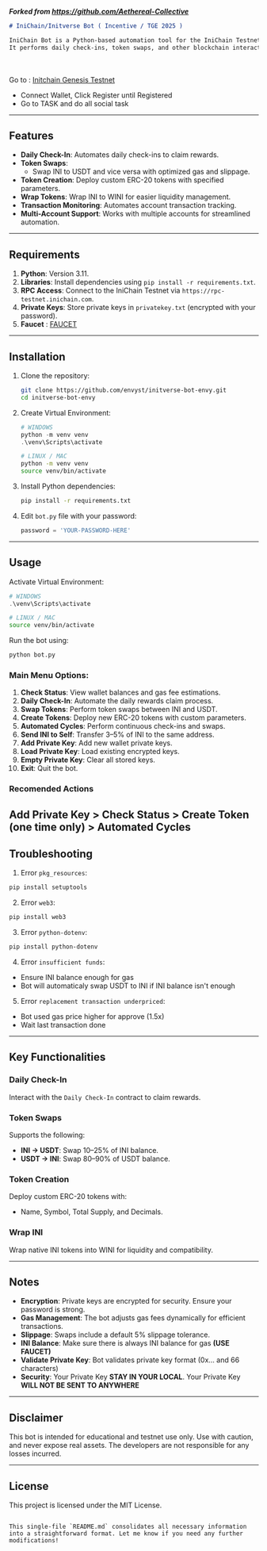 ***Forked from https://github.com/Aethereal-Collective***

```markdown
# IniChain/Initverse Bot ( Incentive / TGE 2025 )

IniChain Bot is a Python-based automation tool for the IniChain Testnet. 
It performs daily check-ins, token swaps, and other blockchain interactions, simplifying tasks for users.
```

<br><br> Go to : [Initchain Genesis Testnet](https://candy.inichain.com?invite=0S5DVUTY7X53WF6TL9TDON25B)
- Connect Wallet, Click Register until Registered
- Go to TASK and do all social task

---

## Features

- **Daily Check-In**: Automates daily check-ins to claim rewards.
- **Token Swaps**:
  - Swap INI to USDT and vice versa with optimized gas and slippage.
- **Token Creation**: Deploy custom ERC-20 tokens with specified parameters.
- **Wrap Tokens**: Wrap INI to WINI for easier liquidity management.
- **Transaction Monitoring**: Automates account transaction tracking.
- **Multi-Account Support**: Works with multiple accounts for streamlined automation.

---

## Requirements

1. **Python**: Version 3.11.
2. **Libraries**: Install dependencies using `pip install -r requirements.txt`.
3. **RPC Access**: Connect to the IniChain Testnet via `https://rpc-testnet.inichain.com`.
4. **Private Keys**: Store private keys in `privatekey.txt` (encrypted with your password).
5. **Faucet** : [FAUCET](https://faucet-testnet.inichain.com/)

---

## Installation

1. Clone the repository:
   ```bash
   git clone https://github.com/envyst/initverse-bot-envy.git
   cd initverse-bot-envy
   ```

2. Create Virtual Environment:
   ```powershell
   # WINDOWS
   python -m venv venv
   .\venv\Scripts\activate
   ```
   ```bash
   # LINUX / MAC
   python -m venv venv
   source venv/bin/activate
   ```

3. Install Python dependencies:
   ```bash
   pip install -r requirements.txt
   ```

4. Edit `bot.py` file with your password:
   ```py
   password = 'YOUR-PASSWORD-HERE'
   ```

---

## Usage

Activate Virtual Environment:
```powershell
# WINDOWS
.\venv\Scripts\activate
```
```bash
# LINUX / MAC
source venv/bin/activate
```

Run the bot using:
```bash
python bot.py
```

### Main Menu Options:
1. **Check Status**: View wallet balances and gas fee estimations.
2. **Daily Check-In**: Automate the daily rewards claim process.
3. **Swap Tokens**: Perform token swaps between INI and USDT.
4. **Create Tokens**: Deploy new ERC-20 tokens with custom parameters.
5. **Automated Cycles**: Perform continuous check-ins and swaps.
6. **Send INI to Self**: Transfer 3–5% of INI to the same address.
7. **Add Private Key**: Add new wallet private keys.
8. **Load Private Key**: Load existing encrypted keys.
9. **Empty Private Key**: Clear all stored keys.
10. **Exit**: Quit the bot.

### Recomended Actions
**Add Private Key** > **Check Status** > **Create Token** (one time only) > **Automated Cycles**
---

## Troubleshooting

1. Error `pkg_resources`:
```bash
pip install setuptools
```

2. Error `web3`:
```bash
pip install web3
```

3. Error `python-dotenv`:
```bash
pip install python-dotenv
```

4. Error `insufficient funds`:
- Ensure INI balance enough for gas
- Bot will automaticaly swap USDT to INI if INI balance isn't enough

5. Error `replacement transaction underpriced`:
- Bot used gas price higher for approve (1.5x)
- Wait last transaction done

---

## Key Functionalities

### Daily Check-In
Interact with the `Daily Check-In` contract to claim rewards.

### Token Swaps
Supports the following:
- **INI → USDT**: Swap 10–25% of INI balance.
- **USDT → INI**: Swap 80–90% of USDT balance.

### Token Creation
Deploy custom ERC-20 tokens with:
- Name, Symbol, Total Supply, and Decimals.

### Wrap INI
Wrap native INI tokens into WINI for liquidity and compatibility.

---

## Notes

- **Encryption**: Private keys are encrypted for security. Ensure your password is strong.
- **Gas Management**: The bot adjusts gas fees dynamically for efficient transactions.
- **Slippage**: Swaps include a default 5% slippage tolerance.
- **INI Balance**: Make sure there is always INI balance for gas **(USE FAUCET)**
- **Validate Private Key**: Bot validates private key format (0x... and 66 characters)
- **Security**: Your Private Key **STAY IN YOUR LOCAL**. Your Private Key **WILL NOT BE SENT TO ANYWHERE**

---

## Disclaimer

This bot is intended for educational and testnet use only. Use with caution, and never expose real assets. The developers are not responsible for any losses incurred.

---

## License

This project is licensed under the MIT License.
```

This single-file `README.md` consolidates all necessary information into a straightforward format. Let me know if you need any further modifications!

